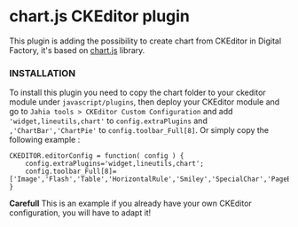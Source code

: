# chart.js CKEditor plugin

This plugin is adding the possibility to create chart from CKEditor in Digital Factory, it's based on [chart.js](http://www.chartjs.org) library.

### INSTALLATION

To install this plugin you need to copy the chart folder to your ckeditor module under `javascript/plugins`,
 then deploy your CKEditor module and go to `Jahia tools > CKEditor Custom Configuration`
 and add `'widget,lineutils,chart'` to `config.extraPlugins` and `,'ChartBar','ChartPie'` to `config.toolbar_Full[8]`.
 Or simply copy the following example :

```
CKEDITOR.editorConfig = function( config ) {
    config.extraPlugins='widget,lineutils,chart';
    config.toolbar_Full[8]=['Image','Flash','Table','HorizontalRule','Smiley','SpecialChar','PageBreak','ChartBar','ChartPie'];
}
```

**Carefull**
This is an example if you already have your own CKEditor configuration, you will have to adapt it!